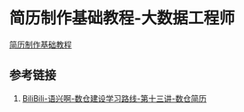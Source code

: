 # 简历制作基础教程-大数据工程师


[简历制作基础教程](work/career/main-job/大数据开发/interview/简历/简历制作基础教程.md)




## 参考链接
1. [BiliBili-语兴啊-数仓建设学习路线-第十三讲-数仓简历](https://www.bilibili.com/video/BV1td4y1Y7n1/)